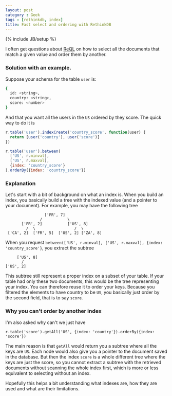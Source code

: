 ```yaml
---
layout: post
category : Geek
tags : [rethinkdb, index]
title: Fast select and ordering with RethinkDB
---
```

{% include JB/setup %}

I often get questions about [ReQL](https://github.com/rethinkdb/rethinkdb) on
how to select all the documents that match a given value and order them by
another.

### Solution with an example.

Suppose your schema for the table `user` is:

```bash
{
  id: <string>,
  country: <string>,
  score: <number>
}
```

And that you want all the users in the `US` ordered by they score. The quick way to do it is
```js
r.table('user').indexCreate('country_score', function(user) {
  return [user('country'), user('score')]
})
```

```js
r.table('user').between(
  ['US', r.minval],
  ['US', r.maxval],
  {index: 'country_score'}
).orderBy({index: 'country_score'})
```


### Explanation

Let's start with a bit of background on what an index is. When you build an
index, you basically build a tree with the indexed value (and a pointer to your
document). For example, you may have the following tree

```
                 ['FR', 7]
               /           \
       ['FR', 2]           ['US', 8]
         /  \                 /  \
 ['CA', 2]  ['FR', 5]  ['US', 2] ['ZA', 8]
```

When you request `between(['US', r.minval], ['US', r.maxval], {index: 'country_score'}`,
you extract the subtree

```
     ['US', 8]
       /
['US', 2]
```

This subtree still represent a proper index on a subset of your table. If your
table had only these two documents, this would be the tree representing your
index. You can therefore reuse it to order your keys. Because you filtered the
elements to have country to be `US`, you basically just order by the second field, that is
to say `score.`

### Why you can't order by another index

I'm also asked why can't we just have
```
r.table('score').getAll('US', {index: 'country'}).orderBy({index: 'score'})
```

The main reason is that `getAll` would return you a subtree where all the keys
are `US`. Each node would also give you a pointer to the document saved in the
database. But then the index `score` is a whole different tree where the keys
are just the score, so you cannot extract a subtree with the retrieved documents
without scanning the whole index first, which is more or less equivalent to
selecting without an index.

Hopefully this helps a bit understanding what indexes are, how they are used
and what are their limitations.
